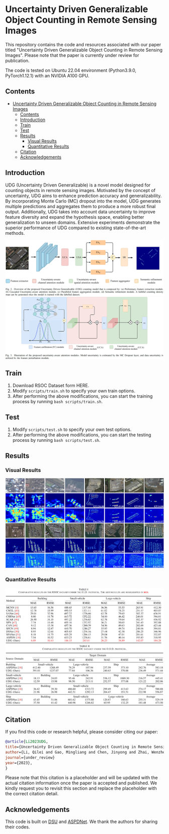 # Uncertainty Driven Generalizable Object Counting in Remote Sensing Images

This repository contains the code and resources associated with our paper titled "Uncertainty Driven Generalizable Object Counting in Remote Sensing Images". Please note that the paper is currently under review for publication.

The code is tested on Ubuntu 22.04 environment (Python3.9.0, PyTorch1.12.1) with an NVIDIA A100 GPU.

## Contents

- [Uncertainty Driven Generalizable Object Counting in Remote Sensing Images](#uncertainty-driven-generalizable-object-counting-in-remote-sensing-images)
  - [Contents](#contents)
  - [Introduction](#introduction)
  - [Train](#train)
  - [Test](#test)
  - [Results](#results)
    - [Visual Results](#visual-results)
    - [Quantitative Results](#quantitative-results)
  - [Citation](#citation)
  - [Acknowledgements](#acknowledgements)

## Introduction

UDG (Uncertainty Driven Generalizable) is a novel model designed for counting objects in remote sensing images. Motivated by the concept of uncertainty, UDG aims to enhance prediction accuracy and generalizability. By incorporating Monte Carlo (MC) dropout into the model, UDG generates multiple predictions and aggregates them to produce a more robust final output. Additionally, UDG takes into account data uncertainty to improve feature diversity and expand the hypothesis space, enabling better generalization to unseen domains. Extensive experiments demonstrate the superior performance of UDG compared to existing state-of-the-art methods.

![arch](assets/framework.jpg)
![arch](assets/uncertainty_model.jpg)

## Train

1. Download RSOC Dataset form HERE.
2. Modify `scripts/train.sh` to specify your own train options. 
3. After performing the above modifications, you can start the training process by running `bash scripts/train.sh`.

## Test

1. Modify `scripts/test.sh` to specify your own test options.
2. After performing the above modifications, you can start the testing process by running `bash scripts/test.sh`.

## Results

### Visual Results

![arch](assets/results.jpg)

### Quantitative Results

![arch](assets/sota_iid.jpg)
![arch](assets/sota_ood.jpg)

## Citation

If you find this code or research helpful, please consider citing our paper:

```BibTeX
@article{Li2023UDG,
title={Uncertainty Driven Generalizable Object Counting in Remote Sensing Images},
author={Li, Qilei and Gao, Mingliang and Chen, Jinyong and Zhai, Wenzhe and Guo, Xiangyu and Jeon, Gwanggil and Chehri, Abdellah},
journal={under_review}
year={2023},
}
```

Please note that this citation is a placeholder and will be updated with the actual citation information once the paper is accepted and published. We kindly request you to revisit this section and replace the placeholder with the correct citation detail.

## Acknowledgements

This code is built on [DSU](https://github.com/lixiaotong97/DSU) and [ASPDNet](https://github.com/gaoguangshuai/Counting-from-Sky-A-Large-scale-Dataset-for-Remote-Sensing-Object-Counting-and-A-Benchmark-Method). We thank the authors for sharing their codes.
